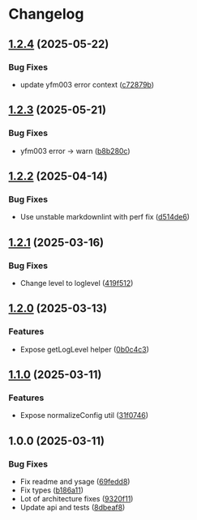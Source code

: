 # Changelog

## [1.2.4](https://github.com/diplodoc-platform/yfmlint/compare/v1.2.3...v1.2.4) (2025-05-22)


### Bug Fixes

* update yfm003 error context ([c72879b](https://github.com/diplodoc-platform/yfmlint/commit/c72879bdf7329d2062f44816d2c85bf52d76a353))

## [1.2.3](https://github.com/diplodoc-platform/yfmlint/compare/v1.2.2...v1.2.3) (2025-05-21)


### Bug Fixes

* yfm003 error -&gt; warn ([b8b280c](https://github.com/diplodoc-platform/yfmlint/commit/b8b280c7e4e2231dbd94a9cc86e8d81291c3182c))

## [1.2.2](https://github.com/diplodoc-platform/yfmlint/compare/v1.2.1...v1.2.2) (2025-04-14)


### Bug Fixes

* Use unstable markdownlint with perf fix ([d514de6](https://github.com/diplodoc-platform/yfmlint/commit/d514de687507f066bb644e79797641d610b38058))

## [1.2.1](https://github.com/diplodoc-platform/yfmlint/compare/v1.2.0...v1.2.1) (2025-03-16)


### Bug Fixes

* Change level to loglevel ([419f512](https://github.com/diplodoc-platform/yfmlint/commit/419f512f34502daaaed9810e11e9d6ad6a0b5f15))

## [1.2.0](https://github.com/diplodoc-platform/yfmlint/compare/v1.1.0...v1.2.0) (2025-03-13)


### Features

* Expose getLogLevel helper ([0b0c4c3](https://github.com/diplodoc-platform/yfmlint/commit/0b0c4c30b7ff842b4125410519f4811c1101d83a))

## [1.1.0](https://github.com/diplodoc-platform/yfmlint/compare/v1.0.0...v1.1.0) (2025-03-11)


### Features

* Expose normalizeConfig util ([31f0746](https://github.com/diplodoc-platform/yfmlint/commit/31f0746086859bf099a61326e69d48c8c17a43d1))

## 1.0.0 (2025-03-11)


### Bug Fixes

* Fix readme and ysage ([69fedd8](https://github.com/diplodoc-platform/yfmlint/commit/69fedd8320a8c16112e3a24c9ea3d3adf1dbc77d))
* Fix types ([b186a11](https://github.com/diplodoc-platform/yfmlint/commit/b186a11fca760ed81acc948834e64aad537f48cb))
* Lot of architecture fixes ([9320f11](https://github.com/diplodoc-platform/yfmlint/commit/9320f113e2664f514a69eba07825f17ab4fdf1dc))
* Update api and tests ([8dbeaf8](https://github.com/diplodoc-platform/yfmlint/commit/8dbeaf80a73f01362bee10781398cecec8ffad86))
